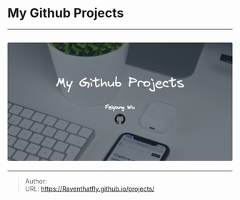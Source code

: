 # My Github Projects


---
![](/cover/github_project_cover.png)
---



---

> Author:   
> URL: https://Raventhatfly.github.io/projects/  

